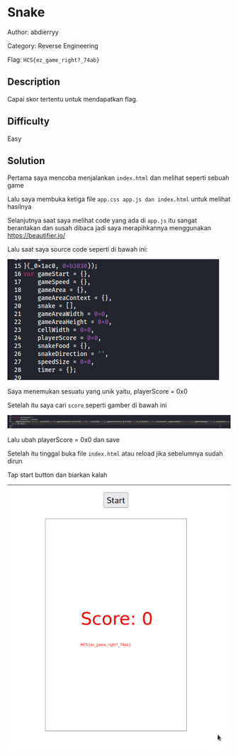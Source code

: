# Snake

Author: abdierryy

Category: Reverse Engineering

Flag: `HCS{ez_game_right?_74ab}`

## Description
Capai skor tertentu untuk mendapatkan flag.

## Difficulty
Easy

## Solution

Pertama saya mencoba menjalankan `index.html` dan melihat seperti sebuah game 

Lalu saya membuka ketiga file `app.css app.js dan index.html` untuk melihat hasilnya

Selanjutnya saat saya melihat code yang ada di `app.js` itu sangat berantakan dan susah dibaca jadi saya merapihkannya menggunakan https://beautifier.io/

Lalu saat saya source code seperti di bawah ini:

![POC 1](snake/images/poc1.png)

Saya menemukan sesuatu yang unik yaitu, playerScore = 0x0

Setelah itu saya cari `score` seperti gamber di bawah ini

![POC 2](snake/images/poc2.png)

Lalu ubah playerScore = 0x0 dan save

Setelah itu tinggal buka file `index.html` atau reload jika sebelumnya sudah dirun

Tap start button dan biarkan kalah

![POC 2](snake/images/poc3.png)

